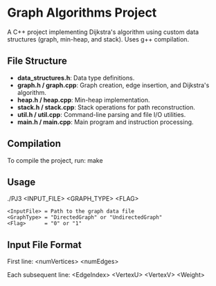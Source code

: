 # Graph Algorithms Project

A C++ project implementing Dijkstra's algorithm using custom data structures (graph, min-heap, and stack). Uses g++ compilation.

## File Structure

- **data_structures.h**: Data type definitions.
- **graph.h / graph.cpp**: Graph creation, edge insertion, and Dijkstra's algorithm.
- **heap.h / heap.cpp**: Min-heap implementation.
- **stack.h / stack.cpp**: Stack operations for path reconstruction.
- **util.h / util.cpp**: Command-line parsing and file I/O utilities.
- **main.h / main.cpp**: Main program and instruction processing.

## Compilation

To compile the project, run:
make

## Usage

./PJ3 &lt;INPUT_FILE&gt; &lt;GRAPH_TYPE&gt; &lt;FLAG&gt;

    <InputFile> = Path to the graph data file
    <GraphType> = "DirectedGraph" or "UndirectedGraph"
    <Flag>      = "0" or "1"

## Input File Format

First line: 
    &lt;numVertices&gt; &lt;numEdges&gt;

Each subsequent line:
    &lt;EdgeIndex&gt; &lt;VertexU&gt; &lt;VertexV&gt; &lt;Weight&gt;
